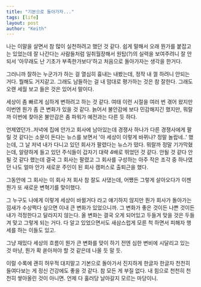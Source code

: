 ```yaml
---
title: "기본으로 돌아가자..."
tags: [life]
layout: post
author: "Keith"
---
```


나는 이말을 살면서 참 많이 실천하려고 했던 것 같다. 쉽게 말해서 오래 뭔가를 붙잡고는 있었는데 잘 나간다는 사람들처럼 일취월장해서 원탑(?)의 실력을 보여주려니 잘 안되서 '아무래도 난 기초가 부족한가보다'하고 처음으로 돌아가자는 생각을 한거다.

그러니까 잘하는 누군가가 하는 걸 열심히 흉내는 내봤는데, 정작 내 껄 하려니 안되는 거다. 뭘해도 거지같고. 그래도 남들하는 걸 내 맘대로 평가하는 것은 참 잘한다. 그래도 오랜 세월 보고 들은 것은 있어서 말이다. 

세상이 좀 빠르게 심하게 변하려고 하는 것 같다. 여태 이런 시절을 여러 번 겪어 왔지만 이번엔 뭔가 좀 큰 변화가 있을 것 같다. 늙어서 불안감에 보다 민감해지긴 했지만, 뭐랄까 이번에 찾아온 불안감은 좀 파워가 예전과는 다른 듯 하다.

언제였던가..저녁에 집에 안가고 회사에 남아있는데 경쟁사 하나가 다른 경쟁사에게 팔릴 것 같다는 소문이 돈다는 뉴스를 보면서 '아 세상이 이렇게 바뀌나? 정말 놀랍네..' 했는데, 그 날 저녁 내가 다니고 있던 회사가 팔렸다는 뉴스가 떴다. 뭐랄까 정말 기가막혔는데, 알량하게 들고 있던 주식들이 갑자기 대략 4배로 뛰었던 것 같다. 안될 것 같다 안될 것 같다 했는데 결국 그 회사는 팔렸고 그 회사를 구성하는 아주 작은 조각 중 하나였던 나도 얼마 안가 새로운 주인이 된 회사 캠퍼스로 출퇴근을 했다. 

그동안에 그 회사는 이 회사 저 회사 참 잘도 사댔는데, 어쨌든 그렇게 살아오다가 이젠 뭔가 또 새로운 변혁기를 맞이했다. 

그 누구도 나에게 이렇게 세상이 바뀔거다 라고 얘기하지 않지만 뭔가 회사가 돌아가는 낌새가 수상쩍다 싶으면 이내 큰 변화가 있었으니까. 그 변화가 좋은 것이든 나쁜 것이든 내가 걱정한다고 달라지지 않는다. 올 변화는 결국 오게 되어있고 두들겨 맞을 것은 두들겨 맞고 그렇게 되는 거다. 다 알고 있었으면서도 새삼스럽게 모른 척 하면서 피해자 행세를 하는 이들도 있고. 

그냥 재밌다 세상의 흐름이 뭔가 큰 변화를 맞이 하기 전엔 심한 변비에 시달리고 있는 것 마냥, 뭔가 확 쏟아져야 할 것 같은데 나올 듯 말 듯.

이럴 수록에 괜히 허우적 대지말고 기본으로 돌아가서 진지하게 한글자 한글자 천천히 들여다보는 게 정신 건강에도 좋을 것 같다. 참 모든 게 부질 없다. 내 힘으로 천천히 천천히 쌓아올린 것이 아니면. 언제 다 훌러당 날아갈지 모르는 마당이니.
